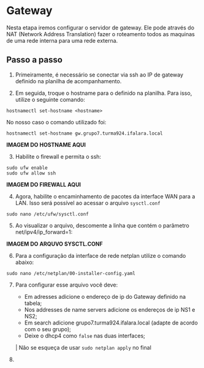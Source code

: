 # Gateway

Nesta etapa iremos configurar o servidor de gateway. Ele pode através do NAT (Network Address Translation) fazer o roteamento todos as maquinas de uma rede interna  para uma rede externa.

## Passo a passo

1. Primeiramente, é necessário se conectar via ssh ao IP de gateway definido na planilha de acompanhamento. 

2. Em seguida, troque o hostname para o definido na planilha. Para isso, utilize o seguinte comando:

```
hostnamectl set-hostname <hostname>
```
No nosso caso o comando utilizado foi:
```
hostnamectl set-hostname gw.grupo7.turma924.ifalara.local
```

**IMAGEM DO HOSTNAME AQUI**

3. Habilite o firewall e permita o ssh:

```
sudo ufw enable
sudo ufw allow ssh
```
**IMAGEM DO FIREWALL AQUI**

4. Agora, habilite o encaminhamento de pacotes da interface WAN para a LAN. Isso será possível ao acessar o arquivo `sysctl.conf`

```
sudo nano /etc/ufw/sysctl.conf
```
5. Ao visualizar o arquivo, descomente a linha que contém o parâmetro net/ipv4/ip_forward=1:

**IMAGEM DO ARQUVO SYSCTL.CONF**

6. Para a configuração da interface de rede netplan utilize o comando abaixo:

```
sudo nano /etc/netplan/00-installer-config.yaml
```

7. Para configurar esse arquivo você deve:

    *  Em adresses adicione o endereço de ip do Gateway definido na tabela;
    * Nos addresses de name servers adicione os endereços de ip NS1 e NS2;
    * Em search adicione grupo7.turma924.ifalara.local (adapte de acordo com o seu grupo);
    * Deixe o dhcp4 como ```false``` nas duas interfaces;
    
    | Não se esqueça de usar ```sudo netplan apply``` no final
 
 
 8.   
  
